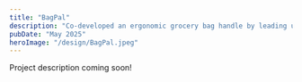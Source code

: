 ```yaml
---
title: "BagPal"
description: "Co-developed an ergonomic grocery bag handle by leading user research to refine CAD prototypes and conducting competitive analysis to inform product design and improve carrying comfort."
pubDate: "May 2025"
heroImage: "/design/BagPal.jpeg"
---
```


Project description coming soon!
